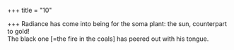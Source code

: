+++
title = "10"

+++
Radiance has come into being for the soma plant: the sun, counterpart  to gold!  
The black one [=the fire in the coals] has peered out with his tongue. 
